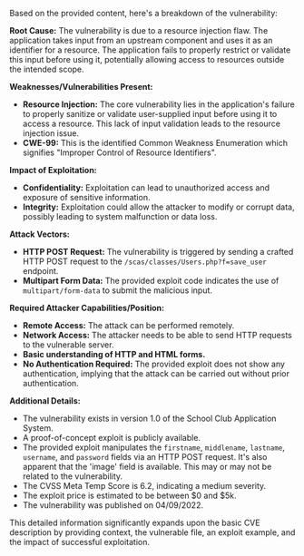 Based on the provided content, here's a breakdown of the vulnerability:

**Root Cause:**
The vulnerability is due to a resource injection flaw. The application takes input from an upstream component and uses it as an identifier for a resource. The application fails to properly restrict or validate this input before using it, potentially allowing access to resources outside the intended scope.

**Weaknesses/Vulnerabilities Present:**
- **Resource Injection:** The core vulnerability lies in the application's failure to properly sanitize or validate user-supplied input before using it to access a resource. This lack of input validation leads to the resource injection issue.
- **CWE-99:** This is the identified Common Weakness Enumeration which signifies "Improper Control of Resource Identifiers".

**Impact of Exploitation:**
- **Confidentiality:** Exploitation can lead to unauthorized access and exposure of sensitive information.
- **Integrity:** Exploitation could allow the attacker to modify or corrupt data, possibly leading to system malfunction or data loss.

**Attack Vectors:**
- **HTTP POST Request:** The vulnerability is triggered by sending a crafted HTTP POST request to the `/scas/classes/Users.php?f=save_user` endpoint.
- **Multipart Form Data:** The provided exploit code indicates the use of `multipart/form-data` to submit the malicious input.

**Required Attacker Capabilities/Position:**
- **Remote Access:** The attack can be performed remotely.
- **Network Access:** The attacker needs to be able to send HTTP requests to the vulnerable server.
- **Basic understanding of HTTP and HTML forms.**
- **No Authentication Required:** The provided exploit does not show any authentication, implying that the attack can be carried out without prior authentication.

**Additional Details:**
- The vulnerability exists in version 1.0 of the School Club Application System.
- A proof-of-concept exploit is publicly available.
- The provided exploit manipulates the `firstname`, `middlename`, `lastname`, `username`, and `password` fields via an HTTP POST request. It's also apparent that the 'image' field is available. This may or may not be related to the vulnerability.
- The CVSS Meta Temp Score is 6.2, indicating a medium severity.
- The exploit price is estimated to be between $0 and $5k.
- The vulnerability was published on 04/09/2022.

This detailed information significantly expands upon the basic CVE description by providing context, the vulnerable file, an exploit example, and the impact of successful exploitation.